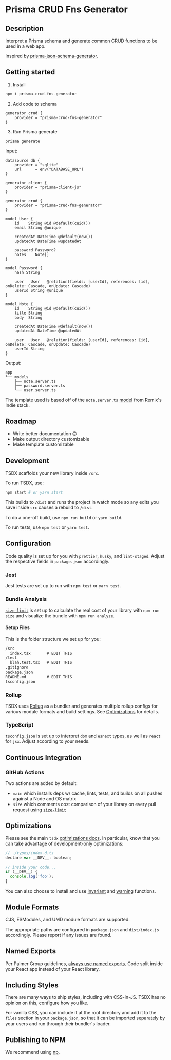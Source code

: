 # Prisma CRUD Fns Generator

## Description

Interpret a Prisma schema and generate common CRUD functions to be used in a web app.

Inspired by [prisma-json-schema-generator](https://github.com/valentinpalkovic/prisma-json-schema-generator).

## Getting started

1. Install

```bash
npm i prisma-crud-fns-generator
```

2. Add code to schema

```prisma
generator crud {
    provider = "prisma-crud-fns-generator"
}
```

3. Run Prisma generate

```bash
prisma generate
```

Input:

```prisma
datasource db {
    provider = "sqlite"
    url      = env("DATABASE_URL")
}

generator client {
    provider = "prisma-client-js"
}

generator crud {
    provider = "prisma-crud-fns-generator"
}

model User {
    id    String @id @default(cuid())
    email String @unique

    createdAt DateTime @default(now())
    updatedAt DateTime @updatedAt

    password Password?
    notes    Note[]
}

model Password {
    hash String

    user   User   @relation(fields: [userId], references: [id], onDelete: Cascade, onUpdate: Cascade)
    userId String @unique
}

model Note {
    id    String @id @default(cuid())
    title String
    body  String

    createdAt DateTime @default(now())
    updatedAt DateTime @updatedAt

    user   User   @relation(fields: [userId], references: [id], onDelete: Cascade, onUpdate: Cascade)
    userId String
}
```

Output:
```
app
└── models
    ├── note.server.ts
    ├── password.server.ts
    └── user.server.ts
```

The template used is based off of the `note.server.ts` [model](https://github.com/remix-run/indie-stack/blob/main/app/models/note.server.ts) from Remix's Indie stack.

## Roadmap

- Write better documentation 🙃
- Make output directory customizable
- Make template customizable

## Development

TSDX scaffolds your new library inside `/src`.

To run TSDX, use:

```bash
npm start # or yarn start
```

This builds to `/dist` and runs the project in watch mode so any edits you save inside `src` causes a rebuild to `/dist`.

To do a one-off build, use `npm run build` or `yarn build`.

To run tests, use `npm test` or `yarn test`.

## Configuration

Code quality is set up for you with `prettier`, `husky`, and `lint-staged`. Adjust the respective fields in `package.json` accordingly.

### Jest

Jest tests are set up to run with `npm test` or `yarn test`.

### Bundle Analysis

[`size-limit`](https://github.com/ai/size-limit) is set up to calculate the real cost of your library with `npm run size` and visualize the bundle with `npm run analyze`.

#### Setup Files

This is the folder structure we set up for you:

```txt
/src
  index.tsx       # EDIT THIS
/test
  blah.test.tsx   # EDIT THIS
.gitignore
package.json
README.md         # EDIT THIS
tsconfig.json
```

### Rollup

TSDX uses [Rollup](https://rollupjs.org) as a bundler and generates multiple rollup configs for various module formats and build settings. See [Optimizations](#optimizations) for details.

### TypeScript

`tsconfig.json` is set up to interpret `dom` and `esnext` types, as well as `react` for `jsx`. Adjust according to your needs.

## Continuous Integration

### GitHub Actions

Two actions are added by default:

- `main` which installs deps w/ cache, lints, tests, and builds on all pushes against a Node and OS matrix
- `size` which comments cost comparison of your library on every pull request using [`size-limit`](https://github.com/ai/size-limit)

## Optimizations

Please see the main `tsdx` [optimizations docs](https://github.com/palmerhq/tsdx#optimizations). In particular, know that you can take advantage of development-only optimizations:

```js
// ./types/index.d.ts
declare var __DEV__: boolean;

// inside your code...
if (__DEV__) {
  console.log('foo');
}
```

You can also choose to install and use [invariant](https://github.com/palmerhq/tsdx#invariant) and [warning](https://github.com/palmerhq/tsdx#warning) functions.

## Module Formats

CJS, ESModules, and UMD module formats are supported.

The appropriate paths are configured in `package.json` and `dist/index.js` accordingly. Please report if any issues are found.

## Named Exports

Per Palmer Group guidelines, [always use named exports.](https://github.com/palmerhq/typescript#exports) Code split inside your React app instead of your React library.

## Including Styles

There are many ways to ship styles, including with CSS-in-JS. TSDX has no opinion on this, configure how you like.

For vanilla CSS, you can include it at the root directory and add it to the `files` section in your `package.json`, so that it can be imported separately by your users and run through their bundler's loader.

## Publishing to NPM

We recommend using [np](https://github.com/sindresorhus/np).

